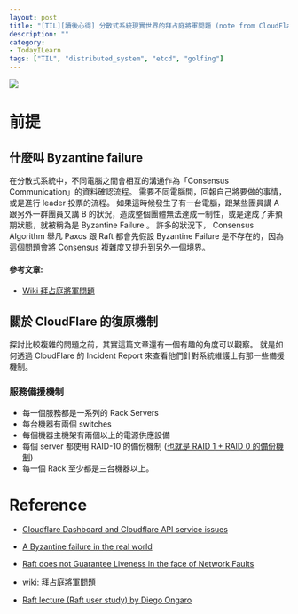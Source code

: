 ```yaml
---
layout: post
title: "[TIL][讀後心得] 分散式系統現實世界的拜占庭將軍問題 (note from CloudFlare - A Byzantine failure in the real world)"
description: ""
category: 
- TodayILearn
tags: ["TIL", "distributed_system", "etcd", "golfing"]
---
```




![](https://miro.medium.com/max/700/1*kJJpYLrKZ5hgByA-q3Zkjw.jpeg)



# 前提





## 什麼叫 Byzantine failure

在分散式系統中，不同電腦之間會相互的溝通作為「Consensus Communication」的資料確認流程。 需要不同電腦間，回報自己將要做的事情，或是進行 leader 投票的流程。 如果這時候發生了有一台電腦，跟某些團員講 A 跟另外一群團員又講 B 的狀況，造成整個團體無法達成一制性，或是達成了非預期狀態，就被稱為是 Byzantine Failure 。 許多的狀況下， Consensus Algorithm 舉凡 Paxos 跟 Raft 都會先假設 Byzantine Failure 是不存在的，因為這個問題會將 Consensus 複雜度又提升到另外一個境界。

#### 參考文章:

- [Wiki 拜占庭將軍問題](https://zh.wikipedia.org/wiki/%E6%8B%9C%E5%8D%A0%E5%BA%AD%E5%B0%86%E5%86%9B%E9%97%AE%E9%A2%98)

## 關於 CloudFlare 的復原機制

探討比較複雜的問題之前，其實這篇文章還有一個有趣的角度可以觀察。 就是如何透過 CloudFlare 的 Incident Report 來查看他們針對系統維護上有那一些備援機制。 

### 服務備援機制

- 每一個服務都是一系列的 Rack Servers
- 每台機器有兩個 switches 
- 每個機器主機架有兩個以上的電源供應設備
- 每個 server 都使用 RAID-10 的備份機制 ([也就是 RAID 1 + RAID 0 的備份機制](https://en.wikipedia.org/wiki/Nested_RAID_levels#RAID_10_(RAID_1+0)))
- 每一個 Rack 至少都是三台機器以上。







# Reference

- [Cloudflare Dashboard and Cloudflare API service issues](https://www.cloudflarestatus.com/incidents/9ggr0k6dwzwg?_ga=2.204546386.37818800.1609918736-1905359649.1609918736)

- [A Byzantine failure in the real world](https://blog.cloudflare.com/a-byzantine-failure-in-the-real-world/)

- [Raft does not Guarantee Liveness in the face of Network Faults](https://decentralizedthoughts.github.io/2020-12-12-raft-liveness-full-omission/)

- [wiki: 拜占庭將軍問題](https://zh.wikipedia.org/wiki/%E6%8B%9C%E5%8D%A0%E5%BA%AD%E5%B0%86%E5%86%9B%E9%97%AE%E9%A2%98)

- [Raft lecture (Raft user study) by Diego Ongaro](https://www.youtube.com/watch?v=YbZ3zDzDnrw)